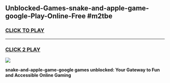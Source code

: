 
## Unblocked-Games-snake-and-apple-game-google-Play-Online-Free #m2tbe
<h3>
<a href="https://us.freeplayer.one?title=snake-and-apple-game-google&ref=10M">CLICK TO PLAY</a></h3>
<hr>

<h3>
<a href="https://us.freeplayer.one?title=snake-and-apple-game-google&ref=10M">CLICK 2 PLAY</a>
  
</h3>

<a href="https://us.freeplayer.one?title=snake-and-apple-game-google&ref=10M"><img src="https://clearcache.store/games.png"></a>


**snake-and-apple-game-google games unblocked: Your Gateway to Fun and Accessible Online Gaming**
